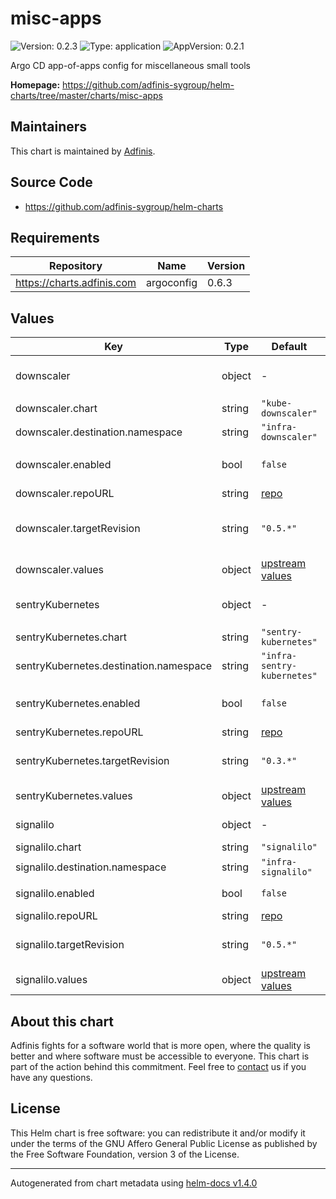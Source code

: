 # misc-apps

![Version: 0.2.3](https://img.shields.io/badge/Version-0.2.3-informational?style=flat-square) ![Type: application](https://img.shields.io/badge/Type-application-informational?style=flat-square) ![AppVersion: 0.2.1](https://img.shields.io/badge/AppVersion-0.2.1-informational?style=flat-square)

Argo CD app-of-apps config for miscellaneous small tools

**Homepage:** <https://github.com/adfinis-sygroup/helm-charts/tree/master/charts/misc-apps>

## Maintainers
This chart is maintained by [Adfinis](https://adfinis.com/?pk_campaign=github&pk_kwd=helm-charts).

## Source Code

* <https://github.com/adfinis-sygroup/helm-charts>

## Requirements

| Repository | Name | Version |
|------------|------|---------|
| https://charts.adfinis.com | argoconfig | 0.6.3 |

## Values

| Key | Type | Default | Description |
|-----|------|---------|-------------|
| downscaler | object | - | [kube-downscaler](https://github.com/hjacobs/kube-downscaler) ([example](./examples/kube-downscaler.yaml)) |
| downscaler.chart | string | `"kube-downscaler"` | Chart |
| downscaler.destination.namespace | string | `"infra-downscaler"` | Namespace |
| downscaler.enabled | bool | `false` | Enable kube-downscaler |
| downscaler.repoURL | string | [repo](https://charts.helm.sh/incubator/) | Repo URL |
| downscaler.targetRevision | string | `"0.5.*"` | [kube-downscaler Helm chart](https://github.com/helm/charts/tree/master/incubator/kube-downscaler) version |
| downscaler.values | object | [upstream values](https://github.com/helm/charts/blob/master/incubator/kube-downscaler/values.yaml) | Helm values |
| sentryKubernetes | object | - | [sentry-kubernetes](https://github.com/getsentry/sentry-kubernetes) ([example](./examples/sentry-kubernetes.yaml) |
| sentryKubernetes.chart | string | `"sentry-kubernetes"` | Chart |
| sentryKubernetes.destination.namespace | string | `"infra-sentry-kubernetes"` | Namespace |
| sentryKubernetes.enabled | bool | `false` | Enable sentry-kubernetes |
| sentryKubernetes.repoURL | string | [repo](https://sentry-kubernetes.github.io/charts) | Repo URL |
| sentryKubernetes.targetRevision | string | `"0.3.*"` | [sentry-kubernetes Helm chart](https://github.com/sentry-kubernetes/charts/tree/develop/sentry-kubernetes) |
| sentryKubernetes.values | object | [upstream values](https://github.com/sentry-kubernetes/charts/blob/develop/sentry-kubernetes/values.yaml) | Helm values |
| signalilo | object | - | [sigalilo](https://github.com/vshn/signalilo) ([example](./examples/signalilo.yaml)) |
| signalilo.chart | string | `"signalilo"` | Chart |
| signalilo.destination.namespace | string | `"infra-signalilo"` | Namespace |
| signalilo.enabled | bool | `false` | Enable signalilo |
| signalilo.repoURL | string | [repo](https://charts.appuio.ch) | Repo URL |
| signalilo.targetRevision | string | `"0.5.*"` | [signalilo Helm chart](https://github.com/appuio/charts/tree/master/signalilo) version |
| signalilo.values | object | [upstream values](https://github.com/appuio/charts/blob/master/signalilo/values.yaml) | Helm values |

## About this chart

Adfinis fights for a software world that is more open, where the quality is
better and where software must be accessible to everyone. This chart
is part of the action behind this commitment. Feel free to
[contact](https://adfinis.com/kontakt/?pk_campaign=github&pk_kwd=helm-charts)
us if you have any questions.

## License

This Helm chart is free software: you can redistribute it and/or modify it under the terms
of the GNU Affero General Public License as published by the Free Software Foundation,
version 3 of the License.

----------------------------------------------
Autogenerated from chart metadata using [helm-docs v1.4.0](https://github.com/norwoodj/helm-docs/releases/v1.4.0)
